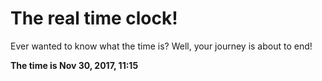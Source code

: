 # The real time clock!

Ever wanted to know what the time is? Well, your journey is about to end!

**The time is Nov 30, 2017, 11:15**